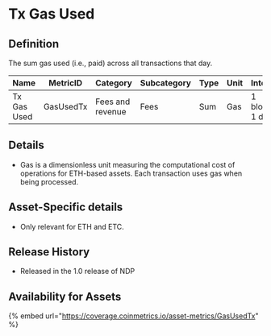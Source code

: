 # Tx Gas Used

## Definition

The sum gas used (i.e., paid) across all transactions that day.

| Name        | MetricID  | Category         | Subcategory | Type | Unit | Interval       |
| ----------- | --------- | ---------------- | ----------- | ---- | ---- | -------------- |
| Tx Gas Used | GasUsedTx | Fees and revenue | Fees        | Sum  | Gas  | 1 block, 1 day |

## Details

* Gas is a dimensionless unit measuring the computational cost of operations for ETH-based assets. Each transaction uses gas when being processed.

## Asset-Specific details

* Only relevant for ETH and ETC.

## Release History

* Released in the 1.0 release of NDP

## Availability for Assets

{% embed url="https://coverage.coinmetrics.io/asset-metrics/GasUsedTx" %}
